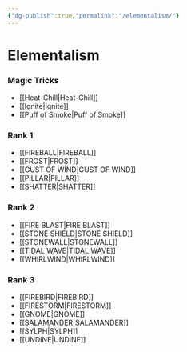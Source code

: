 ```yaml
---
{"dg-publish":true,"permalink":"/elementalism/"}
---
```


# Elementalism
### Magic Tricks
- [[Heat-Chill\|Heat-Chill]]
- [[Ignite\|Ignite]]
- [[Puff of Smoke\|Puff of Smoke]]
### Rank 1
- [[FIREBALL\|FIREBALL]]
- [[FROST\|FROST]]
- [[GUST OF WIND\|GUST OF WIND]]
- [[PILLAR\|PILLAR]]
- [[SHATTER\|SHATTER]]
### Rank 2
- [[FIRE BLAST\|FIRE BLAST]]
- [[STONE SHIELD\|STONE SHIELD]]
- [[STONEWALL\|STONEWALL]]
- [[TIDAL WAVE\|TIDAL WAVE]]
- [[WHIRLWIND\|WHIRLWIND]]
### Rank 3
- [[FIREBIRD\|FIREBIRD]]
- [[FIRESTORM\|FIRESTORM]]
- [[GNOME\|GNOME]]
- [[SALAMANDER\|SALAMANDER]]
- [[SYLPH\|SYLPH]]
- [[UNDINE\|UNDINE]]